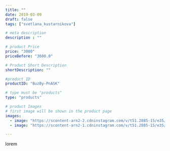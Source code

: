 ```yaml
---
title: ""
date: 2019-03-09
draft: false
tags: ["svetlana_kustarnikova"]

# meta description
description : ""

# product Price
price: "3000"
priceBefore: "3600.0"

# Product Short Description
shortDescription: ""

#product ID
productID: "BuzBy-PnASK"

# type must be "products"
type: "products"

# product Images
# first image will be shown in the product page
images:
  - image: "https://scontent-arn2-2.cdninstagram.com/v/t51.2885-15/e35/52038658_125537915195405_1394024955527906316_n.jpg?se=8&tp=1&_nc_ht=scontent-arn2-2.cdninstagram.com&_nc_cat=105&_nc_ohc=XfV-jMZ5GrwAX8hAHkq&ccb=7-4&oh=53997b1de2e281119736e634896dad4b&oe=6081996E&ig_cache_key=MTk5NTk0Njk1ODA1ODkzMTMxNA%3D%3D.2-ccb7-4"
  - image: "https://scontent-arn2-1.cdninstagram.com/v/t51.2885-15/e35/53330913_253864658823435_8619956145063676699_n.jpg?tp=1&_nc_ht=scontent-arn2-1.cdninstagram.com&_nc_cat=103&_nc_ohc=QHApOUNyDkwAX_RrTg1&ccb=7-4&oh=deddc9e6a7f9e8b67d7d82c0d2b2450b&oe=60823B6C&ig_cache_key=MTk5NTk0Njk1ODA4Mzk3MzU5MA%3D%3D.2-ccb7-4"

---
```

lorem
